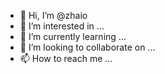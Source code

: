 - 👋 Hi, I’m @zhaio
- 👀 I’m interested in ...
- 🌱 I’m currently learning ...
- 💞️ I’m looking to collaborate on ...
- 📫 How to reach me ...

<!---
zhaio/zhaio is a ✨ special ✨ repository because its `README.md` (this file) appears on your GitHub profile.
You can click the Preview link to take a look at your changes.
--->
